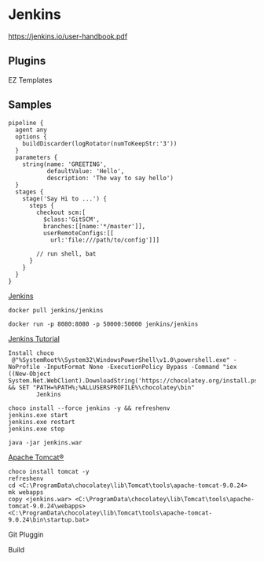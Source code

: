 # Jenkins

https://jenkins.io/user-handbook.pdf


## Plugins

EZ Templates

## Samples

```
pipeline {
  agent any
  options {
    buildDiscarder(logRotator(numToKeepStr:'3'))
  }
  parameters {
    string(name: 'GREETING',
           defaultValue: 'Hello',
           description: 'The way to say hello')
  }
  stages {
    stage('Say Hi to ...') {
      steps {
        checkout scm:[
          $class:'GitSCM',
          branches:[[name:'*/master']],
          userRemoteConfigs:[[
            url:'file:///path/to/config']]]
            
        // run shell, bat
      }
    }
  }
}
```

[Jenkins](https://code-maven.com/jenkins)

`docker pull jenkins/jenkins`

`docker run -p 8080:8080 -p 50000:50000 jenkins/jenkins`

 [Jenkins Tutorial](https://www.tutorialspoint.com/jenkins/index.htm)

```
Install choco
 @"%SystemRoot%\System32\WindowsPowerShell\v1.0\powershell.exe" -NoProfile -InputFormat None -ExecutionPolicy Bypass -Command "iex ((New-Object System.Net.WebClient).DownloadString('https://chocolatey.org/install.ps1'))" && SET "PATH=%PATH%;%ALLUSERSPROFILE%\chocolatey\bin"
        Jenkins

choco install --force jenkins -y && refreshenv
jenkins.exe start
jenkins.exe restart
jenkins.exe stop
```

```
java -jar jenkins.war
```

[Apache Tomcat®](http://tomcat.apache.org/)

```
choco install tomcat -y
refreshenv
cd <C:\ProgramData\chocolatey\lib\Tomcat\tools\apache-tomcat-9.0.24>
mk webapps
copy <jenkins.war> <C:\ProgramData\chocolatey\lib\Tomcat\tools\apache-tomcat-9.0.24\webapps>
<C:\ProgramData\chocolatey\lib\Tomcat\tools\apache-tomcat-9.0.24\bin\startup.bat>
```

Git Pluggin

Build


